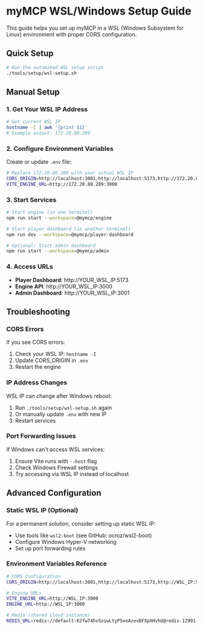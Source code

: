 # myMCP WSL/Windows Setup Guide

This guide helps you set up myMCP in a WSL (Windows Subsystem for Linux) environment with proper CORS configuration.

## Quick Setup

```bash
# Run the automated WSL setup script
./tools/setup/wsl-setup.sh
```

## Manual Setup

### 1. Get Your WSL IP Address
```bash
# Get current WSL IP
hostname -I | awk '{print $1}'
# Example output: 172.20.80.209
```

### 2. Configure Environment Variables
Create or update `.env` file:
```bash
# Replace 172.20.80.209 with your actual WSL IP
CORS_ORIGIN=http://localhost:3001,http://localhost:5173,http://172.20.80.209:5173
VITE_ENGINE_URL=http://172.20.80.209:3000
```

### 3. Start Services
```bash
# Start engine (in one terminal)
npm run start --workspace=@mymcp/engine

# Start player dashboard (in another terminal)
npm run dev --workspace=@mymcp/player-dashboard

# Optional: Start admin dashboard
npm run start --workspace=@mymcp/admin
```

### 4. Access URLs
- **Player Dashboard**: http://YOUR_WSL_IP:5173
- **Engine API**: http://YOUR_WSL_IP:3000
- **Admin Dashboard**: http://YOUR_WSL_IP:3001

## Troubleshooting

### CORS Errors
If you see CORS errors:
1. Check your WSL IP: `hostname -I`
2. Update CORS_ORIGIN in `.env`
3. Restart the engine

### IP Address Changes
WSL IP can change after Windows reboot:
1. Run `./tools/setup/wsl-setup.sh` again
2. Or manually update `.env` with new IP
3. Restart services

### Port Forwarding Issues
If Windows can't access WSL services:
1. Ensure Vite runs with `--host` flag
2. Check Windows Firewall settings
3. Try accessing via WSL IP instead of localhost

## Advanced Configuration

### Static WSL IP (Optional)
For a permanent solution, consider setting up static WSL IP:
- Use tools like `wsl2-boot` (see GitHub: ocroz/wsl2-boot)
- Configure Windows Hyper-V networking
- Set up port forwarding rules

### Environment Variables Reference
```bash
# CORS Configuration
CORS_ORIGIN=http://localhost:3001,http://localhost:5173,http://WSL_IP:5173

# Engine URLs
VITE_ENGINE_URL=http://WSL_IP:3000
ENGINE_URL=http://WSL_IP:3000

# Redis (shared cloud instance)
REDIS_URL=redis://default:K2fw74hvSoiwLtyP5xeAzevBFXpXHvhU@redis-12991.c281.us-east-1-2.ec2.redns.redis-cloud.com:12991
```
